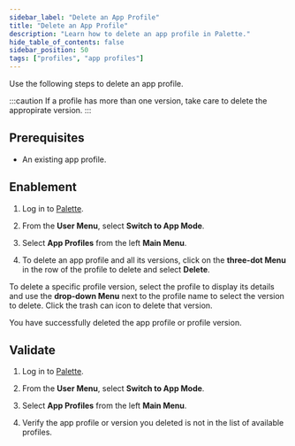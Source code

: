 ```yaml
---
sidebar_label: "Delete an App Profile"
title: "Delete an App Profile"
description: "Learn how to delete an app profile in Palette."
hide_table_of_contents: false
sidebar_position: 50
tags: ["profiles", "app profiles"]
---
```



Use the following steps to delete an app profile. 

:::caution
If a profile has more than one version, take care to delete the appropirate version.
:::

## Prerequisites 

- An existing app profile. 

## Enablement

1. Log in to [Palette](https://console.spectrocloud.com/).

2. From the **User Menu**, select **Switch to App Mode**.

3. Select **App Profiles** from the left **Main Menu**.

4. To delete an app profile and all its versions, click on the **three-dot Menu** in the row of the profile to delete and select **Delete**. 

  To delete a specific profile version, select the profile to display its details and use the **drop-down Menu** next to the profile name to select the version to delete. Click the trash can icon to delete that version. 

You have successfully deleted the app profile or profile version.


## Validate

1. Log in to [Palette](https://console.spectrocloud.com/).

2. From the **User Menu**, select **Switch to App Mode**.

3. Select **App Profiles** from the left **Main Menu**.   

4. Verify the app profile or version you deleted is not in the list of available profiles.
